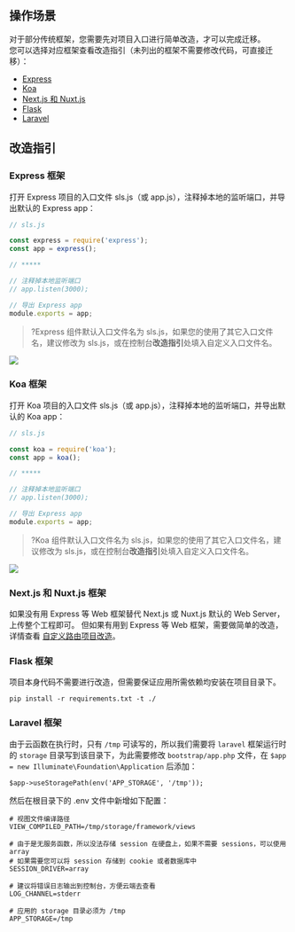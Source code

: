 ## 操作场景
对于部分传统框架，您需要先对项目入口进行简单改造，才可以完成迁移。  
您可以选择对应框架查看改造指引（未列出的框架不需要修改代码，可直接迁移）：

- [Express](#1)
- [Koa](#2)
- [Next.js 和 Nuxt.js](#3)
- [Flask](#4)
- [Laravel](#5)


## 改造指引
<span id="1"></span>
### Express 框架

打开 Express 项目的入口文件 sls.js（或 app.js），注释掉本地的监听端口，并导出默认的 Express app：

```js
// sls.js

const express = require('express');
const app = express();

// *****

// 注释掉本地监听端口
// app.listen(3000);

// 导出 Express app
module.exports = app;
```

>?Express 组件默认入口文件名为 sls.js，如果您的使用了其它入口文件名，建议修改为 sls.js，或在控制台**改造指引**处填入自定义入口文件名。  

![](https://main.qcloudimg.com/raw/1f01fc2418fe98429ea311c59a44ad0a.png)

<span id="2"></span>
### Koa 框架

打开 Koa 项目的入口文件 sls.js（或 app.js），注释掉本地的监听端口，并导出默认的 Koa app：

```js
// sls.js

const koa = require('koa');
const app = koa();

// *****

// 注释掉本地监听端口
// app.listen(3000);

// 导出 Express app
module.exports = app;
```

>?Koa 组件默认入口文件名为 sls.js，如果您的使用了其它入口文件名，建议修改为 sls.js，或在控制台**改造指引**处填入自定义入口文件名。  

![](https://main.qcloudimg.com/raw/1dcb1e2fcf3f05fa039e412e3eac0fff.png)

<span id="3"></span>
### Next.js 和 Nuxt.js 框架
如果没有用 Express 等 Web 框架替代 Next.js 或 Nuxt.js 默认的 Web Server，上传整个工程即可。   但如果有用到 Express 等 Web 框架，需要做简单的改造，详情查看 [自定义路由项目改造](https://cloud.tencent.com/document/product/1242/49214)。


<span id="4"></span>
### Flask 框架
项目本身代码不需要进行改造，但需要保证应用所需依赖均安装在项目目录下。  
```
pip install -r requirements.txt -t ./
```

<span id="5"></span>
### Laravel 框架
由于云函数在执行时，只有 `/tmp` 可读写的，所以我们需要将 `laravel` 框架运行时的 `storage` 目录写到该目录下，为此需要修改 `bootstrap/app.php` 文件，在 `$app = new Illuminate\Foundation\Application` 后添加：
```
$app->useStoragePath(env('APP_STORAGE', '/tmp'));
```
然后在根目录下的 .env 文件中新增如下配置：

```
# 视图文件编译路径
VIEW_COMPILED_PATH=/tmp/storage/framework/views

# 由于是无服务函数，所以没法存储 session 在硬盘上，如果不需要 sessions，可以使用 array
# 如果需要您可以将 session 存储到 cookie 或者数据库中
SESSION_DRIVER=array

# 建议将错误日志输出到控制台，方便云端去查看
LOG_CHANNEL=stderr

# 应用的 storage 目录必须为 /tmp
APP_STORAGE=/tmp
```
